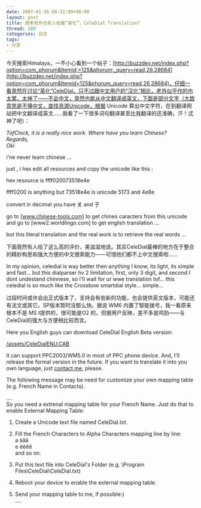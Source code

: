 ```yaml
---
date: 2007-01-26 08:52:09+00:00
layout: post
title: 原来老外也有人在做“英化”，CeleDial Translation?
thread: 289
categories: 日志
tags:
- 分享
---
```


今天搜索Himalaya，一不小心看到一个帖子：[http://buzzdev.net/index.php?option=com_phorum&Itemid;=125&phorum;_query=read,26,28684](http://buzzdev.net/index.php?option=com_phorum&Itemid=125&phorum_query=read,26,28684)，仔细一看竟然在讨论“英化”CeleDial。只不过跟中文用户的“汉化”相比，老外似乎作的也太累、太神了——不会中文，竟然也能从中文翻译成英文，下面是部分文字（大致意思是不懂中文，查找资源Unicode，根据 Unicode 算出中文字符，在到翻译网站把中文翻译成英文……我看了一下很多词句翻译甚至比我翻译的还准确，汗！忒神了吧）：  
  


  
_TofClock, it is a really nice work. Where have you learn Chinese?    
Regards,   
Oki_  
  
i'ne never learn chinese ...   
  
just , i hex edit all resources and copy the unicode like this :   
  
hex resource is ffff020073518e4e   
  
ffff0200 is anything but 73518e4e is unicode 5173 and 4e8e   
  
convert in decimal you have 关 and 于   
  
go to [www.chinese-tools.com] to get chines caracters from this unicode   
and go to [www2.worldlingo.com] to get english translation ...   
  
but this literal translation and the real work is to retrieve the real words ...   


  
  
  
下面竟然有人给了这么高的评价，美滋滋地说。其实CeleDial最棒的地方在于整合的精妙构思和强大方便的中文搜索能力——可惜他们都不上中文搜索啦……  
  


  
In my opinion, celedial is way better then anything I know, its light, its simple and fast... but this dialparser hv 2 limitation, first, only 3 digit, and second I dont undestand chinnese, so I'll wait for ur wwe translation tof... this celedial is so much like the Crossbow smartdial style... simple... 

  
  
  
过段时间或许会出正式版本了，支持会有些新的功能，也会提供英文版本，可能还有法文或其它。SP版本暂时没那么快。据说 WM6 内置了智能拨号，我一看原来根本不是 MS t提供的，很可能是O2 的，但据用户反映，差不多是鸡肋——与CeleDial的强大与方便相比较而言。  
  
Here you English guys can download CeleDial English Beta version:  
  
[/assets/CeleDialENU.CAB](/assets/CeleDialENU.CAB)  
  
It can support PPC2003/WM5.0 in most of PPC phone device.  And, I'll release the formal version in the future. If you want to translate it into you own language, just [contact me](mailto:yonsm@163.com), please.  
  
The following message may be need for customize your own mapping table (e.g. French Name in Contacts).  
  


  
....  
So you need a extrenal mapping table for your French Name. Just do that to enable External Mapping Table:  
  
1. Create a Unicode text file named CeleDial.txt.  
2. Fill the French Characters to Alpha Characters mapping line by line:   
a àâä  
e éèêê  
and so on.  
3. Put this text file into CeleDial's Folder (e.g. \Program Files\CeleDial\CeleDial.txt)  
4. Reboot your device to enable the external mapping table.  
  
5. Send your mapping table to me, if possible:)  
....  

